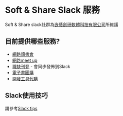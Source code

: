 # Soft & Share Slack 服務
Soft & Share slack社群為[嵌藝創研軟體科技有限公司](https://softnshare.wordpress.com/關於/)所維護

## 目前提供哪些服務?
- [網路讀書會](https://softnshare.wordpress.com)
- [網路meet up](https://github.com/softnshare/meetups)
- [職缺刊登](https://softnshare.wordpress.com/職缺刊登/) - 會同步發佈到Slack 
- [電子書團購](https://www.facebook.com/groups/softnshareGroupBuy/)
- [開發工具代購](https://softnshare.wordpress.com/工具/)


## Slack使用技巧

請參考[Slack tips](https://github.com/softnshare/slack/blob/master/slacktips/readme.md)
